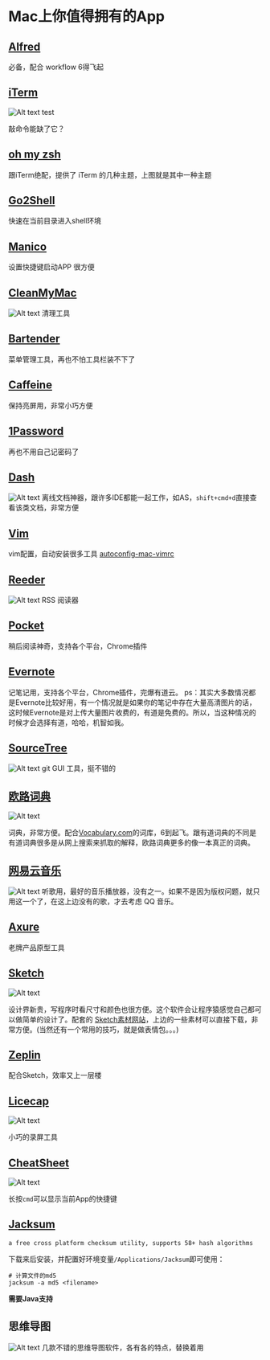 
# Mac上你值得拥有的App  

## [Alfred](https://www.alfredapp.com/)
必备，配合 workflow 6得飞起  

## [iTerm](https://www.iterm2.com/)

![Alt text](https://github.com/vivian8725118/vivian-blogs/blob/master/imgs/iterm.png?raw=true)
test

敲命令能缺了它？

## [oh my zsh](http://ohmyz.sh/)
跟iTerm绝配，提供了 iTerm 的几种主题，上图就是其中一种主题

## [Go2Shell](https://itunes.apple.com/app/id445770608)
快速在当前目录进入shell环境

## [Manico](http://manico.im/)
设置快捷键启动APP 很方便  

## [CleanMyMac](http://macpaw.com/cleanmymac)
![Alt text](https://github.com/vivian8725118/vivian-blogs/blob/master/imgs/CleanMyMac.png?raw=true)
清理工具

## [Bartender](https://www.macbartender.com/)
菜单管理工具，再也不怕工具栏装不下了
## [Caffeine](https://itunes.apple.com/us/app/caffeine/id411246225?mt=12)
保持亮屏用，非常小巧方便  
## [1Password](https://agilebits.com/downloads)
再也不用自己记密码了  

## [Dash](https://kapeli.com/dash)
![Alt text](https://github.com/vivian8725118/vivian-blogs/blob/master/imgs/dash.png?raw=true)
离线文档神器，跟许多IDE都能一起工作，如AS，`shift+cmd+d`直接查看该类文档，非常方便

## [Vim]()

vim配置，自动安装很多工具 [autoconfig-mac-vimrc](https://github.com/barretlee/autoconfig-mac-vimrc)

## [Reeder](https://itunes.apple.com/us/app/reeder-3/id880001334?mt=12)
![Alt text](https://github.com/vivian8725118/vivian-blogs/blob/master/imgs/Reeder.png?raw=true)
RSS 阅读器

## [Pocket](https://getpocket.com/)
稍后阅读神奇，支持各个平台，Chrome插件
## [Evernote](https://www.yinxiang.com/?from=evernote)
记笔记用，支持各个平台，Chrome插件，完爆有道云。
ps：其实大多数情况都是Evernote比较好用，有一个情况就是如果你的笔记中存在大量高清图片的话，这时候Evernote是对上传大量图片收费的，有道是免费的。所以，当这种情况的时候才会选择有道，哈哈，机智如我。
## [SourceTree](https://www.sourcetreeapp.com/)
![Alt text](https://www.sourcetreeapp.com/images/hero_mac_all@2x.png)
git GUI 工具，挺不错的

## [欧路词典](http://www.eudic.net/eudic/mac_dictionary.aspx)

![Alt text](https://github.com/vivian8725118/vivian-blogs/blob/master/imgs/oulu.png?raw=true)

词典，非常方便。配合[Vocabulary.com](https://www.vocabulary.com/)的词库，6到起飞。跟有道词典的不同是有道词典很多是从网上搜索来抓取的解释，欧路词典更多的像一本真正的词典。
## [网易云音乐](https://itunes.apple.com/cn/app/wang-yi-yun-yin-le/id944848654?mt=12)

![Alt text](https://github.com/vivian8725118/vivian-blogs/blob/master/imgs/wangyiyun.png?raw=true)
听歌用，最好的音乐播放器，没有之一。如果不是因为版权问题，就只用这一个了，在这上边没有的歌，才去考虑 QQ 音乐。
## [Axure](http://www.axure.com/)
老牌产品原型工具  

## [Sketch](https://www.sketchapp.com/)
![Alt text](https://github.com/vivian8725118/vivian-blogs/blob/master/imgs/sketch.png?raw=true)

设计界新贵，写程序时看尺寸和颜色也很方便。这个软件会让程序猿感觉自己都可以做简单的设计了。配套的 [Sketch素材网站](http://www.sketchs.cn/)，上边的一些素材可以直接下载，非常方便。(当然还有一个常用的技巧，就是做表情包。。。)

## [Zeplin](https://zeplin.io/)
配合Sketch，效率又上一层楼

## [Licecap]()
![Alt text](https://github.com/vivian8725118/vivian-blogs/blob/master/imgs/LiceCap.png?raw=true)

小巧的录屏工具  

## [CheatSheet](https://www.mediaatelier.com/CheatSheet/)
![Alt text](https://www.mediaatelier.com/CheatSheet/imgs/main.png)

长按`cmd`可以显示当前App的快捷键

## [Jacksum](http://jacksum.net/en/index.html)
	a free cross platform checksum utility, supports 58+ hash algorithms

下载来后安装，并配置好环境变量`/Applications/Jacksum`即可使用：  

```
# 计算文件的md5
jacksum -a md5 <filename>
```
**需要Java支持**  

## 思维导图
![Alt text](https://github.com/vivian8725118/vivian-blogs/blob/master/imgs/mind.png?raw=true)
几款不错的思维导图软件，各有各的特点，替换着用
